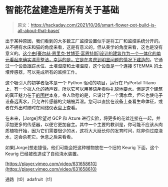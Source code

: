 # 智能花盆建造是所有关于基础

> 原文：<https://hackaday.com/2021/10/26/smart-flower-pot-build-is-all-about-that-base/>

出于某种原因，我们看到的大多数工厂监控设置似乎是将工厂和监控系统分开的。从不拥有水床和猫的角度来看，这是有意义的，但从美学的角度来看，这也是没有意义的。[这个由[豪尔赫·恩里克·甘博亚·富恩特斯]设计的建筑作为一个一体化的单元看起来确实漂亮整洁，幸运的是，它是在考虑到明显问题的情况下建造的](https://jegamboafuentes.medium.com/building-an-iot-flowerpot-from-scratch-bad9e6623f48)。它通过一个设备跟踪水位、土壤湿度和土壤温度，这个设备是一个连接 STEMMA 的土壤传感器，可以完成所有的监控工作。

这个吸引人的初学者版本是一个 Python 驱动的项目，运行在 PyPortal Titano 上，有一个拟人化的扬声器，所以它可以用英语~~斥责你~~礼貌地要水。但是这个建筑的真正魅力在于[的围栏](https://www.thingiverse.com/thing:4142003)本身。令人欣慰的是，它设计了一个滴水盘，但它也使电子设备远离水，只允许传感器的尖端被弄湿。您可以直接在设备上查看生命体征，或者在外出时随时在网络仪表盘上查看。

在未来，[Jorge]希望对 GCP 和 Azure 进行实验，将更多的花盆连接在一起，并添加更多的传感器，以便它更加自主。其中一个主要的教训是，你可能不应该从肉质植物开始，因为它们需要很少的水，这将大大延长你的发育时间，除非你过度浇水，这会杀死它。休息之后来看看。

如果[Jorge]想走捷径，他们可能会把这种植物放在一个旧的 Keurig 下面，这个 Keurig 已经被改造成了自动浇水装置。

[https://player.vimeo.com/video/631658610](https://player.vimeo.com/video/631658610)

通路〔t0〕adafruit〔t1〕